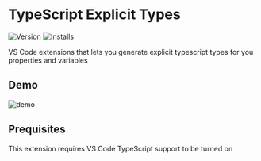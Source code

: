 # TypeScript Explicit Types

[![Version](https://vsmarketplacebadge.apphb.com/version/nick-lvov-dev.typescript-explicit-types.svg
)](https://marketplace.visualstudio.com/items?itemName=nick-lvov-dev.typescript-explicit-types)
[![Installs](https://vsmarketplacebadge.apphb.com/installs/nick-lvov-dev.typescript-explicit-types.svg
)](https://marketplace.visualstudio.com/items?itemName=nick-lvov-dev.typescript-explicit-types)

VS Code extensions that lets you generate explicit typescript types for you properties and variables

## Demo

![demo](https://github.com/nick-lvov-dev/typescript-explicit-types/raw/master/demo.gif)

## Prequisites

This extension requires VS Code TypeScript support to be turned on
